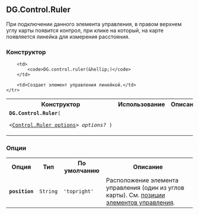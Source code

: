 ## DG.Control.Ruler

При подключении данного элемента управления, в правом верхнем углу карты появится контрол, при клике на который, на карте появляется линейка для измерения расстояния. 

### Конструктор

<table>
    <tr>
        <th>Конструктор</th>
        <th>Использование</th>
        <th>Описание</th>
    </tr>
    <tr>
        <td><code><b>DG.Control.Ruler</b>(
            <nobr>&lt;<a href="#control-ruler-options">Control.Ruler options</a>&gt; <i>options?</i> )</nobr>
        </code></td>

        <td>
            <code>DG.control.ruler(&hellip;)</code>
        </td>

        <td>Создает элемент управления линейкой.</td>
    </tr>
</table>

### Опции

<table>
    <tr>
        <th>Опция</th>
        <th>Тип</th>
        <th>По умолчанию</th>
        <th>Описание</th>
    </tr>
    <tr>
        <td><code><b>position</b></code></td>
        <td><code>String</code></td>
        <td><code><span class="string">'topright'</span></td>
        <td>Расположение элемента управления (один из углов карты). См. <a href="#control-positions">позиции элементов управления</a>.</td>
    </tr>
</table>
